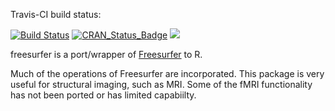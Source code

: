 Travis-CI build status:

[![Build Status](https://travis-ci.org/muschellij2/freesurfer.svg?branch=master)](https://travis-ci.org/muschellij2/freesurfer)
[![CRAN_Status_Badge](http://www.r-pkg.org/badges/version/freesurfer)](http://cran.rstudio.com/web/packages/freesurfer/index.html)
[![](http://cranlogs.r-pkg.org/badges/grand-total/freesurfer)](http://cran.rstudio.com/web/packages/freesurfer/index.html)


freesurfer is a port/wrapper of [Freesurfer](https://surfer.nmr.mgh.harvard.edu) to R.

Much of the operations of Freesurfer are incorporated.  This package is very useful for structural imaging, such as MRI.  Some of the fMRI functionality has not been ported or has limited capabiilty.